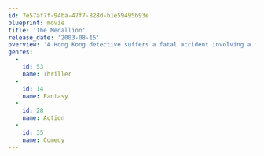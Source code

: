 ```yaml
---
id: 7e57af7f-94ba-47f7-828d-b1e59495b93e
blueprint: movie
title: 'The Medallion'
release_date: '2003-08-15'
overview: 'A Hong Kong detective suffers a fatal accident involving a mysterious medallion and is transformed into an immortal warrior with superhuman powers.'
genres:
  -
    id: 53
    name: Thriller
  -
    id: 14
    name: Fantasy
  -
    id: 28
    name: Action
  -
    id: 35
    name: Comedy
---
```

